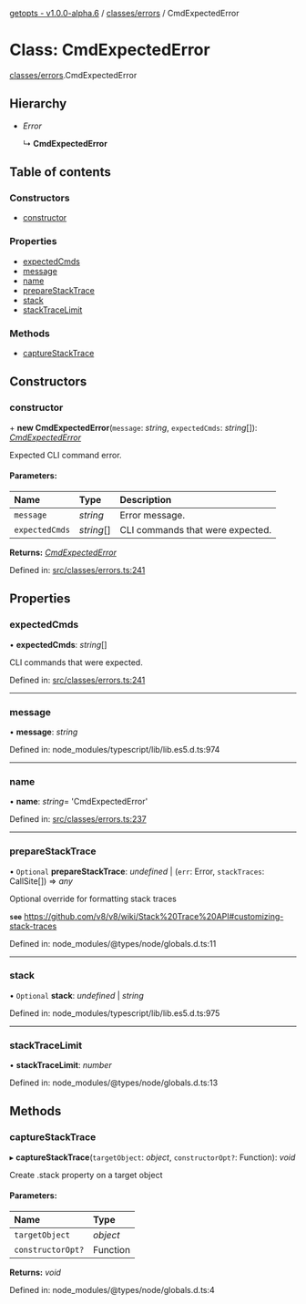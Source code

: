 [getopts - v1.0.0-alpha.6](../README.md) / [classes/errors](../modules/classes_errors.md) / CmdExpectedError

# Class: CmdExpectedError

[classes/errors](../modules/classes_errors.md).CmdExpectedError

## Hierarchy

- _Error_

  ↳ **CmdExpectedError**

## Table of contents

### Constructors

- [constructor](classes_errors.cmdexpectederror.md#constructor)

### Properties

- [expectedCmds](classes_errors.cmdexpectederror.md#expectedcmds)
- [message](classes_errors.cmdexpectederror.md#message)
- [name](classes_errors.cmdexpectederror.md#name)
- [prepareStackTrace](classes_errors.cmdexpectederror.md#preparestacktrace)
- [stack](classes_errors.cmdexpectederror.md#stack)
- [stackTraceLimit](classes_errors.cmdexpectederror.md#stacktracelimit)

### Methods

- [captureStackTrace](classes_errors.cmdexpectederror.md#capturestacktrace)

## Constructors

### constructor

\+ **new CmdExpectedError**(`message`: _string_, `expectedCmds`: _string_[]): [_CmdExpectedError_](classes_errors.cmdexpectederror.md)

Expected CLI command error.

#### Parameters:

| Name           | Type       | Description                      |
| :------------- | :--------- | :------------------------------- |
| `message`      | _string_   | Error message.                   |
| `expectedCmds` | _string_[] | CLI commands that were expected. |

**Returns:** [_CmdExpectedError_](classes_errors.cmdexpectederror.md)

Defined in: [src/classes/errors.ts:241](https://github.com/prasadrajandran/node-getopts/blob/5821226/src/classes/errors.ts#L241)

## Properties

### expectedCmds

• **expectedCmds**: _string_[]

CLI commands that were expected.

Defined in: [src/classes/errors.ts:241](https://github.com/prasadrajandran/node-getopts/blob/5821226/src/classes/errors.ts#L241)

---

### message

• **message**: _string_

Defined in: node_modules/typescript/lib/lib.es5.d.ts:974

---

### name

• **name**: _string_= 'CmdExpectedError'

Defined in: [src/classes/errors.ts:237](https://github.com/prasadrajandran/node-getopts/blob/5821226/src/classes/errors.ts#L237)

---

### prepareStackTrace

• `Optional` **prepareStackTrace**: _undefined_ \| (`err`: Error, `stackTraces`: CallSite[]) => _any_

Optional override for formatting stack traces

**`see`** https://github.com/v8/v8/wiki/Stack%20Trace%20API#customizing-stack-traces

Defined in: node_modules/@types/node/globals.d.ts:11

---

### stack

• `Optional` **stack**: _undefined_ \| _string_

Defined in: node_modules/typescript/lib/lib.es5.d.ts:975

---

### stackTraceLimit

• **stackTraceLimit**: _number_

Defined in: node_modules/@types/node/globals.d.ts:13

## Methods

### captureStackTrace

▸ **captureStackTrace**(`targetObject`: _object_, `constructorOpt?`: Function): _void_

Create .stack property on a target object

#### Parameters:

| Name              | Type     |
| :---------------- | :------- |
| `targetObject`    | _object_ |
| `constructorOpt?` | Function |

**Returns:** _void_

Defined in: node_modules/@types/node/globals.d.ts:4
